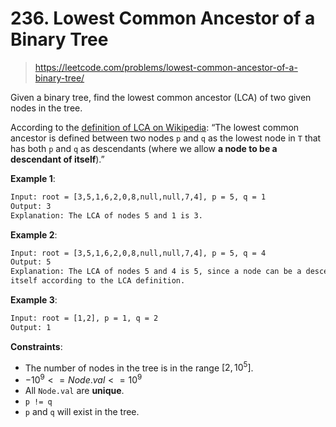 # 236. Lowest Common Ancestor of a Binary Tree

> <https://leetcode.com/problems/lowest-common-ancestor-of-a-binary-tree/>

Given a binary tree, find the lowest common ancestor (LCA) of two given nodes
in the tree.

According to the [definition of LCA on Wikipedia](https://en.wikipedia.org/wiki/Lowest_common_ancestor):
“The lowest common ancestor is defined between two nodes `p` and `q` as the
lowest node in `T` that has both `p` and `q` as descendants (where we allow **a
node to be a descendant of itself**).”

**Example 1**:

```txt
Input: root = [3,5,1,6,2,0,8,null,null,7,4], p = 5, q = 1
Output: 3
Explanation: The LCA of nodes 5 and 1 is 3.
```

**Example 2**:

```txt
Input: root = [3,5,1,6,2,0,8,null,null,7,4], p = 5, q = 4
Output: 5
Explanation: The LCA of nodes 5 and 4 is 5, since a node can be a descendant of
itself according to the LCA definition.
```

**Example 3**:

```txt
Input: root = [1,2], p = 1, q = 2
Output: 1
```

**Constraints**:

- The number of nodes in the tree is in the range $[2, 10^5]$.
- $-10^9 <= Node.val <= 10^9$
- All `Node.val` are **unique**.
- `p != q`
- `p` and `q` will exist in the tree.
